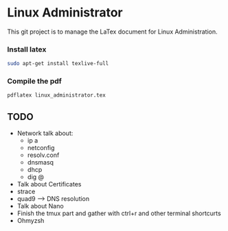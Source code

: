# Linux Administrator

This git project is to manage the LaTex document for Linux Administration.

### Install latex
```bash
sudo apt-get install texlive-full
```

### Compile the pdf
```bash
pdflatex linux_administrator.tex
```

## TODO
- Network talk about:
    - ip a
    - netconfig
    - resolv.conf
    - dnsmasq
    - dhcp
    - dig @
- Talk about Certificates
- strace
- quad9 --> DNS resolution
- Talk about Nano
- Finish the tmux part and gather with ctrl+r and other terminal shortcurts
- Ohmyzsh
